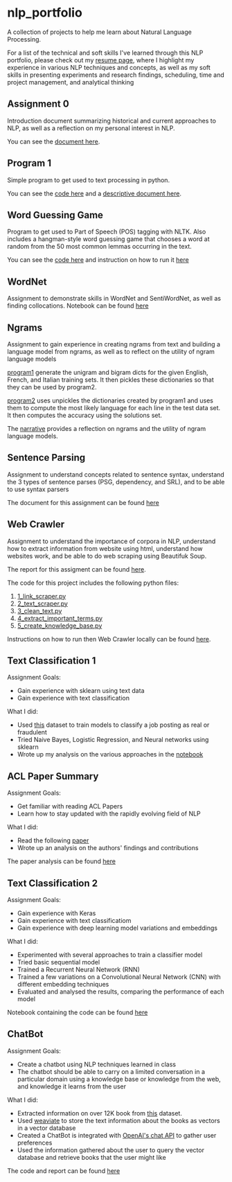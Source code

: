 # nlp_portfolio
A collection of projects to help me learn about Natural Language Processing.

For a list of the technical and soft skills I've learned through this NLP portfolio, please check out my [resume page](https://github.com/rigrergl/nlp_portfolio/blob/main/NLP-Resume.md), where I highlight my experience in various NLP techniques and concepts, as well as my soft skills in presenting experiments and research findings, scheduling, time and project management, and analytical thinking

## Assignment 0
Introduction document summarizing historical and current approaches to NLP, as well as a reflection on my personal interest in NLP.

You can see the [document here](Overview_of_NLP.pdf).

## Program 1
Simple program to get used to text processing in python.

You can see the [code here](Assignment1/main.py) and a [descriptive document here](Assignment1/readme.md).

## Word Guessing Game
Program to get used to Part of Speech (POS) tagging with NLTK. Also includes a hangman-style word guessing game that chooses a word at random from the 50 most common lemmas occurring in the text.

You can see the [code here](Word_Guessing_Game/main.py) and instruction on how to run it [here](Word_Guessing_Game/readme.md)


## WordNet
Assignment to demonstrate skills in WordNet and SentiWordNet, as well as finding collocations. Notebook can be found [here](NLP_WordNet.ipynb)

## Ngrams
Assignment to gain experience in creating ngrams from text and building a language model from ngrams, as well as to reflect on the utility of ngram language models

[program1](ngrams/program1.py) generate the unigram and bigram dicts for the given English, French, and Italian training sets. It then pickles these dictionaries so that they can be used by program2.

[program2](ngrams/program2.py) uses unpickles the dictionaries created by program1 and uses them to compute the most likely language for each line in the test data set. It then computes the accuracy using the solutions set. 

The [narrative](ngrams/Narrative.pdf) provides a reflection on ngrams and the utility of ngram language models.

## Sentence Parsing
Assignment to understand concepts related to sentence syntax, understand the 3 types of sentence parses (PSG, dependency, and SRL), and to be able to use syntax parsers

The document for this assignment can be found [here](Sentence-Parsing.pdf)

## Web Crawler
Assignment to understand the importance of corpora in NLP, understand how to extract information from website using html, understand how websites work, and be able to do web scraping using Beautifuk Soup.

The report for this assigment can be found [here](Web-Crawler/Report.pdf).

The code for this project includes the following python files:
1. [1_link_scraper.py](Web-Crawler/1_link_scraper.py)
2. [2_text_scraper.py](Web-Crawler/2_text_scraper.py)
3. [3_clean_text.py](Web-Crawler/3_clean_text.py)
4. [4_extract_important_terms.py](Web-Crawler/4_extract_important_terms.py)
5. [5_create_knowledge_base.py](Web-Crawler/5_create_knowledge_base.py)

Instructions on how to run then Web Crawler locally can be found [here](Web-Crawler/readme.md). 

## Text Classification 1 
Assignment Goals:
- Gain experience with sklearn using text data
- Gain experience with text classification

What I did:
- Used [this](https://www.kaggle.com/datasets/shivamb/real-or-fake-fake-jobposting-prediction) dataset to train models to classify a job posting as real or fraudulent
- Tried Naive Bayes, Logistic Regression, and Neural networks using sklearn
- Wrote up my analysis on the various approaches in the [notebook](Text-Classification/Text_Classification.ipynb)

## ACL Paper Summary
Assignment Goals:
- Get familiar with reading ACL Papers
- Learn how to stay updated with the rapidly evolving field of NLP

What I did:
- Read the following [paper](https://aclanthology.org/2022.acl-long.538/)
- Wrote up an analysis on the authors' findings and contributions

The paper analysis can be found [here](https://github.com/rigrergl/nlp_portfolio/blob/main/ACL%20Paper%20Summary.pdf)

## Text Classification 2
Assignment Goals:
- Gain experience with Keras
- Gain experience with text classificatiom
- Gain experience with deep learning model variations and embeddings

What I did:
- Experimented with several approaches to train a classifier model
- Tried basic sequential model
- Trained a Recurrent Neural Network (RNN)
- Trained a few variations on a Convolutional Neural Network (CNN) with different embedding techniques
- Evaluated and analysed the results, comparing the performance of each model

Notebook containing the code can be found [here](https://github.com/rigrergl/nlp_portfolio/blob/main/Text-Classification-2/Text-Classification-2.ipynb)

## ChatBot
Assignment Goals:
- Create a chatbot using NLP techniques learned in class
- The chatbot should be able to carry on a limited conversation in a particular domain using a knowledge base or
knowledge from the web, and knowledge it learns from the user

What I did:
- Extracted information on over 12K book from [this](https://www.kaggle.com/datasets/ymaricar/cmu-book-summary-dataset) dataset. 
- Used [weaviate](https://weaviate.io/) to store the text information about the books as vectors in a vector database
- Created a ChatBot is integrated with [OpenAI's chat API](https://platform.openai.com/docs/guides/chat) to gather user preferences
- Used the information gathered about the user to query the vector database and retrieve books that the user might like

The code and report can be found [here](https://github.com/rigrergl/nlp_portfolio/tree/main/chatbot)

